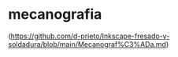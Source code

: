 # mecanografia 

(https://github.com/d-prieto/Inkscape-fresado-y-soldadura/blob/main/Mecanograf%C3%ADa.md)

